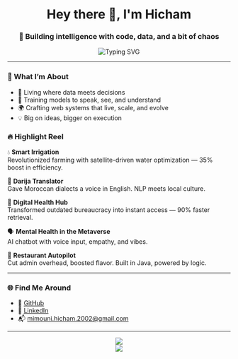 <h1 align="center">Hey there 👋, I'm Hicham</h1>
<h3 align="center">🚀 Building intelligence with code, data, and a bit of chaos</h3>

<p align="center">
  <img src="https://readme-typing-svg.herokuapp.com?font=Fira+Code&size=22&pause=1000&center=true&vCenter=true&width=500&lines=AI+Engineer+%7C+NLP+Wizard+%7C+Big+Data+Juggler;Full-stack+Dev+with+a+Dash+of+Magic;Turning+Ideas+into+Impact+%F0%9F%94%A5" alt="Typing SVG" />
</p>

---

### 🧠 What I’m About

- 🧬 Living where data meets decisions
- 💬 Training models to speak, see, and understand
- 🌍 Crafting web systems that live, scale, and evolve
- 💡 Big on ideas, bigger on execution

### 🔥 Highlight Reel

💧 **Smart Irrigation**  
Revolutionized farming with satellite-driven water optimization — 35% boost in efficiency.  

🧠 **Darija Translator**  
Gave Moroccan dialects a voice in English. NLP meets local culture.  

🏥 **Digital Health Hub**  
Transformed outdated bureaucracy into instant access — 90% faster retrieval.  

🗣️ **Mental Health in the Metaverse**  
AI chatbot with voice input, empathy, and vibes.  

🍝 **Restaurant Autopilot**  
Cut admin overhead, boosted flavor. Built in Java, powered by logic.

---

### 🌐 Find Me Around

- 🐙 [GitHub](https://github.com/MIMOUNI-HICHAM)
- 💼 [LinkedIn](https://www.linkedin.com/in/hicham-mimouni-118b01200)
- 📬 mimouni.hicham.2002@gmail.com

---

<p align="center">
  <img src="https://github-readme-stats.vercel.app/api?username=MIMOUNI-HICHAM&show_icons=true&theme=tokyonight" />
  <br />
  <img src="https://github-readme-streak-stats.herokuapp.com/?user=MIMOUNI-HICHAM&theme=tokyonight" />
</p>
